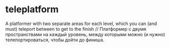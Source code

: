 # teleplatform
A platformer with two separate areas for each level, which you can (and must) teleport between to get to the finish // Платформер с двумя пространствами на каждый уровень, между которыми можно (и нужно) телепортироваться, чтобы дойти до финиша.
